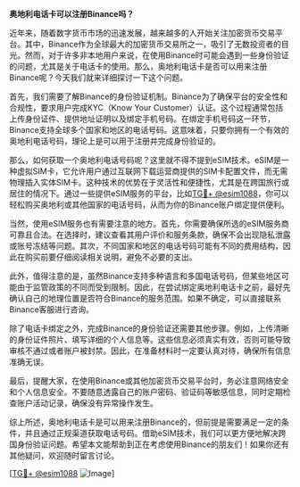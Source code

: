 **奥地利电话卡可以注册Binance吗？**

近年来，随着数字货币市场的迅速发展，越来越多的人开始关注加密货币交易平台。其中，Binance作为全球最大的加密货币交易所之一，吸引了无数投资者的目光。然而，对于许多非本地用户来说，在使用Binance时可能会遇到一些身份验证的问题，尤其是关于电话卡的使用。那么，奥地利电话卡是否可以用来注册Binance呢？今天我们就来详细探讨一下这个问题。

首先，我们需要了解Binance的身份验证机制。Binance为了确保平台的安全性和合规性，要求用户完成KYC（Know Your Customer）认证。这个过程通常包括上传身份证件、提供地址证明以及绑定手机号码。在绑定手机号码这一环节，Binance支持全球多个国家和地区的电话号码。这意味着，只要你拥有一个有效的奥地利电话号码，理论上是可以用于注册并完成身份验证的。

那么，如何获取一个奥地利电话号码呢？这里就不得不提到eSIM技术。eSIM是一种虚拟SIM卡，它允许用户通过互联网下载运营商提供的SIM卡配置文件，而无需物理插入实体SIM卡。这种技术的优势在于灵活性和便捷性，尤其是在跨国旅行或居住的情况下。通过一些提供eSIM服务的平台，比如[TG💪+ @esim1088](https://t.me/s/esim1088)，你可以轻松购买奥地利或其他国家的电话号码，从而为你的Binance账户绑定提供便利。

当然，使用eSIM服务也有需要注意的地方。首先，你需要确保所选的eSIM服务商可靠且合法。在选择时，建议查看其用户评价和服务条款，确保不会出现隐私泄露或账号冻结等问题。其次，不同国家和地区的电话号码可能有不同的费用结构，因此在购买前要仔细阅读相关说明，避免不必要的支出。

此外，值得注意的是，虽然Binance支持多种语言和多国电话号码，但某些地区可能由于监管政策的不同而受到限制。因此，在尝试绑定奥地利电话卡之前，最好先确认自己的地理位置是否符合Binance的服务范围。如果不确定，可以直接联系Binance客服进行咨询。

除了电话卡绑定之外，完成Binance的身份验证还需要其他步骤。例如，上传清晰的身份证件照片、填写详细的个人信息等。这些信息必须真实有效，否则可能导致审核不通过或者账户被封禁。因此，在准备材料时一定要认真对待，确保所有信息准确无误。

最后，提醒大家，在使用Binance或其他加密货币交易平台时，务必注意网络安全和个人信息安全。不要随意透露自己的账户密码、验证码等敏感信息，同时定期检查账户活动记录，确保没有异常操作发生。

综上所述，奥地利电话卡是可以用来注册Binance的，但前提是需要满足一定的条件，并且通过正规渠道获取电话号码。借助eSIM技术，我们可以更方便地解决跨国身份验证问题。希望本文能帮助到正在考虑使用Binance的朋友们！如果你还有其他疑问，欢迎随时留言讨论。

[[TG💪+ @esim1088](https://t.me/s/esim1088) ![Image](https://i.postimg.cc/4NQfJmqS/Snipaste-2025-05-13-00-14-12.png)]